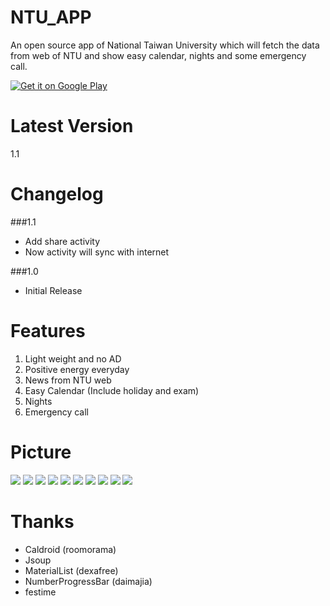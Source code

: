NTU_APP
========
An open source app of National Taiwan University which will fetch the data from web of NTU and show easy 
calendar, nights and some emergency call.

[![Get it on Google Play](http://www.android.com/images/brand/get_it_on_play_logo_small.png)](https://play.google.com/store/apps/details?id=com.npes87184.ntuapp)

Latest Version
========
1.1

Changelog
========
###1.1
* Add share activity
* Now activity will sync with internet

###1.0
* Initial Release


Features
========
1. Light weight and no AD 
2. Positive energy everyday
3. News from NTU web
4. Easy Calendar (Include holiday and exam)
5. Nights
6. Emergency call

Picture
========
<img src="http://truth.bahamut.com.tw/s01/201504/69b0c97d426fbfeb14f33ca27bc9109b.PNG">

<img src="http://truth.bahamut.com.tw/s01/201504/a3787b1088422af20d91457b7206a7f3.PNG">

<img src="http://truth.bahamut.com.tw/s01/201504/5542270abc8092a37be2617b5a1d9c90.PNG">

<img src="http://truth.bahamut.com.tw/s01/201504/43b1d3fc168ff0049f7683d20f2526cc.PNG">

<img src="http://truth.bahamut.com.tw/s01/201504/b5b8f5b4e9dcb8f098f5e8c58ecc6a64.PNG">

<img src="http://truth.bahamut.com.tw/s01/201504/317f88570b88cf975ff6e37d89485094.PNG">

<img src="http://truth.bahamut.com.tw/s01/201504/ccdf2fd672c686908b874cd0ae0f54b3.PNG">

<img src="http://truth.bahamut.com.tw/s01/201504/7c04a65d927eb5307ea0fc10f4cd7c2e.PNG">

<img src="http://truth.bahamut.com.tw/s01/201504/54c87eb8cada9796768e4679a9abf548.PNG">

<img src="http://truth.bahamut.com.tw/s01/201504/4c9ea2a5e12467ba1221932f714713f9.PNG">

Thanks
========
* Caldroid (roomorama)
* Jsoup
* MaterialList (dexafree)
* NumberProgressBar (daimajia)
* festime
